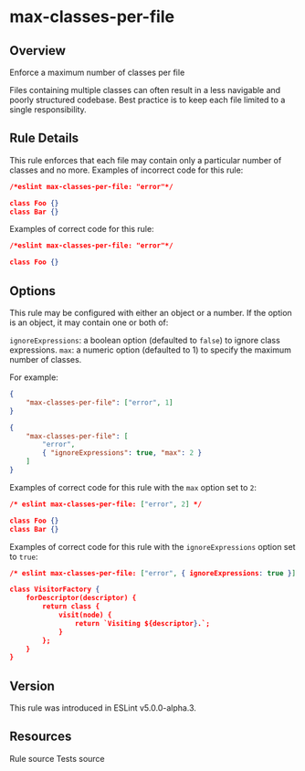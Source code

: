 
# max-classes-per-file
## Overview
Enforce a maximum number of classes per file



Files containing multiple classes can often result in a less navigable
and poorly structured codebase. Best practice is to keep each file
limited to a single responsibility.
## Rule Details
This rule enforces that each file may contain only a particular number
of classes and no more.
Examples of incorrect code for this rule:


```json
/*eslint max-classes-per-file: "error"*/

class Foo {}
class Bar {}
```
Examples of correct code for this rule:


```json
/*eslint max-classes-per-file: "error"*/

class Foo {}
```
## Options
This rule may be configured with either an object or a number.
If the option is an object, it may contain one or both of:

`ignoreExpressions`: a boolean option (defaulted to `false`) to ignore class expressions.
`max`: a numeric option (defaulted to 1) to specify the maximum number of classes.

For example:

```json
{
    "max-classes-per-file": ["error", 1]
}
```

```json
{
    "max-classes-per-file": [
        "error",
        { "ignoreExpressions": true, "max": 2 }
    ]
}
```
Examples of correct code for this rule with the `max` option set to `2`:


```json
/* eslint max-classes-per-file: ["error", 2] */

class Foo {}
class Bar {}
```
Examples of correct code for this rule with the `ignoreExpressions` option set to `true`:


```json
/* eslint max-classes-per-file: ["error", { ignoreExpressions: true }] */

class VisitorFactory {
    forDescriptor(descriptor) {
        return class {
            visit(node) {
                return `Visiting ${descriptor}.`;
            }
        };
    }
}
```

## Version
This rule was introduced in ESLint v5.0.0-alpha.3.
## Resources

Rule source 
Tests source 


